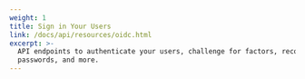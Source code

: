 ```yaml
---
weight: 1
title: Sign in Your Users
link: /docs/api/resources/oidc.html
excerpt: >-
  API endpoints to authenticate your users, challenge for factors, recover
  passwords, and more.
---
```


